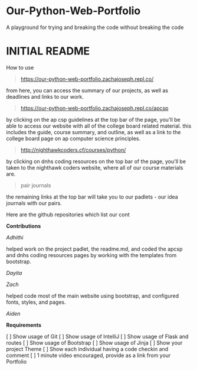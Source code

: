 # Our-Python-Web-Portfolio
A playground for trying and breaking the code without breaking the code

# INITIAL README

How to use
>https://our-python-web-portfolio.zachajoseph.repl.co/

from here, you can access the summary of our projects, as well as deadlines and links to our work. 

>https://our-python-web-portfolio.zachajoseph.repl.co/apcsp

by clicking on the ap csp guidelines at the top bar of the page, you'll be able to access our website with all of the college board related material. this includes the guide, course summary, and outline, as well as a link to the college board page on ap computer science principles. 

>http://nighthawkcoders.cf/courses/python/ 

by clicking on dnhs coding resources on the top bar of the page, you'll be taken to the nighthawk coders website, where all of our course materials are. 

>pair journals 

the remaining links at the top bar will take you to our padlets - our idea journals with our pairs. 


Here are the github repositories which list our cont

**Contributions**

*Adhithi*

helped work on the project padlet, the readme.md, and coded the apcsp and dnhs coding resources pages by working with the templates from bootstrap. 

*Dayita*

*Zach* 

helped code most of the main website using bootstrap, and configured fonts, styles, and pages. 

*Aiden*


**Requirements**

[ ] Show usage of Git
[ ] Show usage of IntelliJ
[ ] Show usage of Flask and routes
[ ] Show usage of  Bootstrap 
[ ] Show usage of Jinja
[ ] Show your project Theme
[ ] Show each individual having a code checkin and comment
[ ] 1 minute video encouraged, provide as a link from your Portfolio



